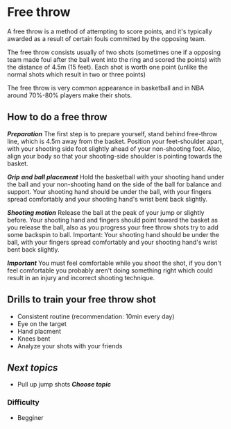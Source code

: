 # Free throw
A free throw is a method of attempting to score points, and it's typically awarded as a result of certain fouls committed by the opposing team. 

The free throw consists usually of two shots (sometimes one if a opposing team made foul after the ball went into the ring and scored the points) with the distance of 4.5m (15 feet). Each shot is worth one point (unlike the normal shots which result in two or three points)

The free throw is very common appearance in basketball and in NBA around 70%-80% players make their shots.

## How to do a free throw
***Preparation***
The first step is to prepare yourself, stand behind free-throw line, which is 4.5m away from the basket. Position your feet-shoulder apart, with your shooting side foot slightly ahead of your non-shooting foot.
Also, align your body so that your shooting-side shoulder is pointing towards the basket.

***Grip and ball placement*** 
Hold the basketball with your shooting hand under the ball and your non-shooting hand on the side of the ball for balance and support.
Your shooting hand should be under the ball, with your fingers spread comfortably and your shooting hand's wrist bent back slightly.

***Shooting motion***
Release the ball at the peak of your jump or slightly before. Your shooting hand and fingers should point toward the basket as you release the ball, also as you progress your free throw shots try to add some backspin to ball.
Important: Your shooting hand should be under the ball, with your fingers spread comfortably and your shooting hand's wrist bent back slightly. 

***Important***
You must feel comfortable while you shoot the shot, if you don't feel comfortable you probably aren't doing something right which could result in an injury and incorrect shooting technique.

## Drills to train your free throw shot

 - Consistent routine (recommendation: 10min every day)
 - Eye on the target
 - Hand placment
 - Knees bent
 - Analyze your shots with your friends

## *Next topics*

 - Pull up jump shots
   ***Choose topic***

### Difficulty
- Begginer
<!--stackedit_data:
eyJoaXN0b3J5IjpbMTY3MTczOTU0Niw1ODM3Mzg1NThdfQ==
-->